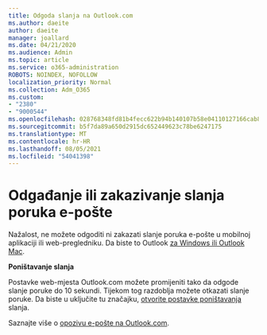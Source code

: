 ```yaml
---
title: Odgoda slanja na Outlook.com
ms.author: daeite
author: daeite
manager: joallard
ms.date: 04/21/2020
ms.audience: Admin
ms.topic: article
ms.service: o365-administration
ROBOTS: NOINDEX, NOFOLLOW
localization_priority: Normal
ms.collection: Adm_O365
ms.custom:
- "2380"
- "9000544"
ms.openlocfilehash: 028768348fd81b4fecc622b94b140107b58e04110127166cab8e92ce3ab33b36
ms.sourcegitcommit: b5f7da89a650d2915dc652449623c78be6247175
ms.translationtype: MT
ms.contentlocale: hr-HR
ms.lasthandoff: 08/05/2021
ms.locfileid: "54041398"
---
```

# <a name="delay-or-schedule-sending-email-messages"></a>Odgađanje ili zakazivanje slanja poruka e-pošte

Nažalost, ne možete odgoditi ni zakazati slanje poruka e-pošte u mobilnoj aplikaciji ili web-pregledniku. Da biste to Outlook [za Windows ili Outlook Mac](https://products.office.com/outlook/email-and-calendar-software-microsoft-outlook).

**Poništavanje slanja**

Postavke web-mjesta Outlook.com možete promijeniti tako da odgode slanje poruke do 10 sekundi. Tijekom tog razdoblja možete otkazati slanje poruke. Da biste u uključite tu značajku, [otvorite postavke poništavanja](https://outlook.live.com/mail/options/mail/messageContent/undoSend) slanja.

Saznajte više o [opozivu e-pošte na Outlook.com](https://support.office.com/article/c069ddde-5282-4085-8f4c-d7b133324f8a?wt.mc_id=Office_Outlook_com_Alchemy).